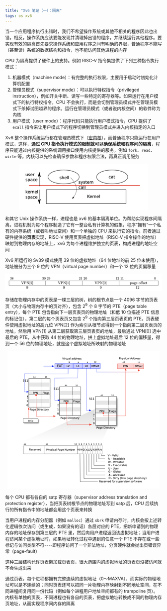 ```yaml
---
title: "Xv6 笔记（一）：隔离"
tags: os xv6
---
```


当一个应用程序执行出错时，我们不希望操作系统或其他不相关的程序因此也出错，相反，操作系统应该要能发现并清理掉出错的程序，并继续运行其他程序。要实现有效的隔离首先要求操作系统和应用程序之间有明确的界限，普通程序不能写（甚至读）系统的数据结构和指令，也不能访问其他进程的内存

<!--more-->

CPU 为隔离提供了硬件上的支持。例如 RISC-V 指令集提供了下列三种指令执行模式：

1. 机器模式（machine mode）：有完整的执行权限，主要用于启动时初始化计算机配置
2. 管理员模式（supervisor mode）：可以执行特权指令（privileged instruction），例如开关中断、读写一些特定的寄存器等。如果运行在用户模式下的执行特权指令，CPU 不会执行，而是会切到管理员模式并在管理员模式下杀掉试图越界的程序。运行在管理员模式（或者说内核空间）的软件称为内核
3. 用户模式（user mode）：程序代码只能执行用户模式指令，CPU 提供了 `ecall` 指令来让用户模式下的程序切换到管理员模式并进入内核指定的入口

Xv6 整个操作系统运行都在管理员模式下（[宏内核](http://en.wikipedia.org/wiki/Monolithic_kernel)），而普通程序只能运行在用户模式，这样，**通过 CPU 指令执行模式的限制就可以确保系统和程序间的隔离**，程序只能通过内核提供的系统调用接口使用内核提供的服务，例如 `fork`、`read`、`wirte` 等，内核可以先检查确保参数和程序权限合法，再真正调用服务

<p style="text-align:center;"><img src="/assets/xv6-note-1/image-20200418232330934.png" alt="system call" style="zoom: 50%;" /></p>

和其它 Unix 操作系统一样，进程也是 xv6 的基本隔离单位。为帮助实现程序间隔离，进程机制为每个程序制造了它有一整台私有计算机的假象，程序”拥有“一个私有的内存系统（或者叫地址空间）和一个单独的 CPU 来执行它的指令。前者通过硬件提供的**页表**实现，RISC-V 使用页表把虚拟地址（RISC-V 指令操作的地址）映射到物理内存的地址上，xv6 为每个进程维护独立的页表，构成进程的地址空间

Xv6 所运行的 Sv39 模式使用 39 位的虚拟地址（64 位地址的前 25 位未使用），地址被分为三个 9 位的 VPN（virtual page number）和一个 12 位的页偏移量

<p style="text-align:center;"><img src="/assets/xv6-note-1/image-20200419144315632.png" alt="Sv39 virtual address" style="zoom:50%;" /></p>

存储在物理内存中的页表是一棵三层的树，树的根节点是一个 4096 字节的页表页（大小与物理内存中的页对齐），包含 2<sup>9</sup> 个 8 字节的 PTE（page table entry），每个 PTE 包含指向下一层页表页的物理地址（和低 10 位描述 PTE 信息的标记位），第二层的每个页表页又包含 2<sup>9</sup> 个指向第三层页表页的 PTE。页表硬件使用虚拟地址的高九位 VPN[2] 作为索引从根节点得到一个指向第二层页表页的地址，然后用 VPN[1] 从第二层获取第三层页表页的地址，最后通过 VPN[0] 选中最后的 PTE，从中获取 44 位的物理地址，拼上虚拟地址最后 12 位的偏移量，得到一个 56 位的物理地址，就是这个虚拟地址所映射的物理地址

<p style="text-align:center;"><img src="/assets/xv6-note-1/image-20200419150955605.png" alt="page table" style="zoom:50%;" /></p>

每个 CPU 都有各自的 satp 寄存器（supervisor address translation and protection register），当把页表树根节点的物理地址写到 satp 后，CPU 后续执行的所有指令中的地址都会用这个页表来转换

当用户进程的内存分配器（例如 `malloc`）通过 `sbrk` 申请内存时，内核会按上述转化逻辑依次访问（或生成，如果没有的话）各层对应的 PTE，把新申请到的物理内存的地址保存到第三层的 PTE 里，然后向用户进程返回该虚拟地址；当用户进程访问某个虚拟地址时，如果地址转化过程中遇到的任意一个 PTE 不存在或一些标记与访问类型不符----即程序访问了一个非法地址，分页硬件就会抛出页错误异常（page-fault）

这种三层结构允许页表懒加载页表页，很大范围内的虚拟地址的页表页没被访问就不会生成出来

通过页表，每个进程都拥有完整连续的虚拟地址（0～MAXVA），而实际的物理地址可以是不连续的；同时页表还可以把同一片物理内存映射到不同地址空间，在不同进程间复用同一份代码（例如每个进程用户地址空间都有的 trampoline 页）。内核有单独的页表，不同进程也有各自的页表，把虚拟地址转换成不同的物理内存页地址，从而实现程序间内存的隔离
